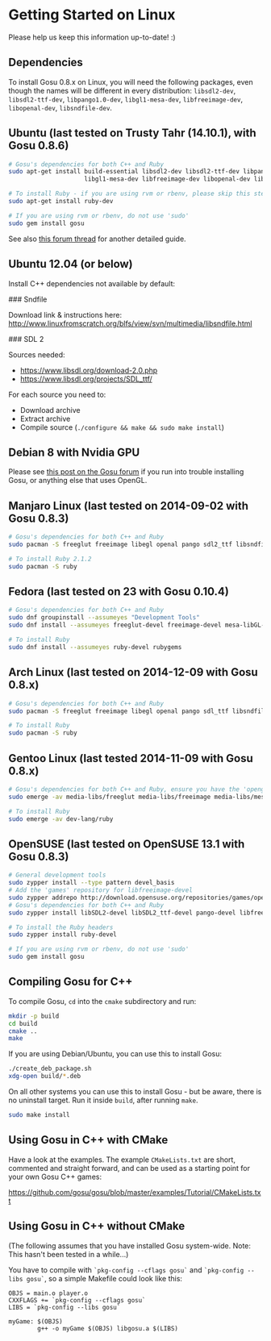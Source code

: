 # Getting Started on Linux

Please help us keep this information up-to-date! :)

## Dependencies

To install Gosu 0.8.x on Linux, you will need the following packages, even though the names will be different in every distribution: `libsdl2-dev`, `libsdl2-ttf-dev`, `libpango1.0-dev`, `libgl1-mesa-dev`, `libfreeimage-dev`, `libopenal-dev`, `libsndfile-dev`.

## Ubuntu (last tested on Trusty Tahr (14.10.1), with Gosu 0.8.6)

```bash
# Gosu's dependencies for both C++ and Ruby
sudo apt-get install build-essential libsdl2-dev libsdl2-ttf-dev libpango1.0-dev \
                     libgl1-mesa-dev libfreeimage-dev libopenal-dev libsndfile-dev

# To install Ruby - if you are using rvm or rbenv, please skip this step
sudo apt-get install ruby-dev

# If you are using rvm or rbenv, do not use 'sudo'
sudo gem install gosu
```

See also [this forum thread](http://www.libgosu.org/cgi-bin/mwf/topic_show.pl?tid=1137) for another detailed guide.

## Ubuntu 12.04 (or below)

Install C++ dependencies not available by default:

### Sndfile

Download link & instructions here: http://www.linuxfromscratch.org/blfs/view/svn/multimedia/libsndfile.html

### SDL 2

Sources needed:
+ https://www.libsdl.org/download-2.0.php
+ https://www.libsdl.org/projects/SDL_ttf/

For each source you need to:
+ Download archive
+ Extract archive
+ Compile source (```./configure && make && sudo make install```)

## Debian 8 with Nvidia GPU

Please see [this post on the Gosu forum](https://www.libgosu.org/cgi-bin/mwf/topic_show.pl?pid=8476#pid8476) if you run into trouble installing Gosu, or anything else that uses OpenGL.

## Manjaro Linux (last tested on 2014-09-02 with Gosu 0.8.3)

```bash
# Gosu's dependencies for both C++ and Ruby
sudo pacman -S freeglut freeimage libegl openal pango sdl2_ttf libsndfile libxinerama pkg-config

# To install Ruby 2.1.2
sudo pacman -S ruby
```

## Fedora (last tested on 23 with Gosu 0.10.4)

```bash
# Gosu's dependencies for both C++ and Ruby
sudo dnf groupinstall --assumeyes "Development Tools"
sudo dnf install --assumeyes freeglut-devel freeimage-devel mesa-libGL-devel openal-devel pango-devel SDL2_ttf-devel libsndfile-devel libXinerama-devel libvorbis-devel gcc-c++ redhat-rpm-config

# To install Ruby
sudo dnf install --assumeyes ruby-devel rubygems
```

## Arch Linux (last tested on 2014-12-09 with Gosu 0.8.x)

```bash
# Gosu's dependencies for both C++ and Ruby
sudo pacman -S freeglut freeimage libegl openal pango sdl_ttf libsndfile libxinerama pkg-config sdl2_ttf sdl2

# To install Ruby
sudo pacman -S ruby
```

## Gentoo Linux (last tested 2014-11-09 with Gosu 0.8.x)

```bash
# Gosu's dependencies for both C++ and Ruby, ensure you have the 'opengl' USE Flag set globally or at least for media-libs/libsdl2.
sudo emerge -av media-libs/freeglut media-libs/freeimage media-libs/mesa media-libs/openal x11-libs/pango media-libs/sdl2-ttf media-libs/libsndfile x11-libs/libXinerama

# To install Ruby
sudo emerge -av dev-lang/ruby
```

## OpenSUSE (last tested on OpenSUSE 13.1 with Gosu 0.8.3)

```bash
# General development tools
sudo zypper install --type pattern devel_basis
# Add the 'games' repository for libfreeimage-devel
sudo zypper addrepo http://download.opensuse.org/repositories/games/openSUSE_12.1/ opensuse-games
# Gosu's dependencies for both C++ and Ruby
sudo zypper install libSDL2-devel libSDL2_ttf-devel pango-devel libfreeimage-devel libsndfile-devel openal-soft-devel libvorbis-devel

# To install the Ruby headers
sudo zypper install ruby-devel

# If you are using rvm or rbenv, do not use 'sudo'
sudo gem install gosu
```

## Compiling Gosu for C++

To compile Gosu, `cd` into the `cmake` subdirectory and run:

```bash
mkdir -p build
cd build
cmake ..
make
```

If you are using Debian/Ubuntu, you can use this to install Gosu:

```bash
./create_deb_package.sh
xdg-open build/*.deb
```
On all other systems you can use this to install Gosu - but be aware, there is no uninstall target. Run it inside `build`, after running `make`.

```bash
sudo make install
```

## Using Gosu in C++ with CMake

Have a look at the examples. The example `CMakeLists.txt` are short, commented and straight forward, and can be used as a starting point for your own Gosu C++ games:

https://github.com/gosu/gosu/blob/master/examples/Tutorial/CMakeLists.txt

## Using Gosu in C++ without CMake

(The following assumes that you have installed Gosu system-wide. Note: This hasn't been tested in a while...)

You have to compile with `` `pkg-config --cflags gosu` `` and `` `pkg-config --libs gosu` ``, so a simple Makefile could look like this:

```make
OBJS = main.o player.o
CXXFLAGS += `pkg-config --cflags gosu`
LIBS = `pkg-config --libs gosu`

myGame: $(OBJS)
        g++ -o myGame $(OBJS) libgosu.a $(LIBS)
```